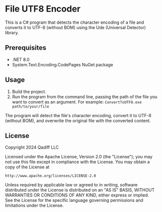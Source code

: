 # File UTF8 Encoder

This is a C# program that detects the character encoding of a file and converts it to UTF-8 (without BOM) using the Ude (Universal Detector) library.

## Prerequisites

- .NET 8.0
- System.Text.Encoding.CodePages NuGet package

## Usage

1. Build the project.
2. Run the program from the command line, passing the path of the file you want to convert as an argument. For example: `ConvertToUTF8.exe path/to/your/file`

The program will detect the file's character encoding, convert it to UTF-8 (without BOM), and overwrite the original file with the converted content.

## License

Copyright 2024 Qadiff LLC

Licensed under the Apache License, Version 2.0 (the "License");
you may not use this file except in compliance with the License.
You may obtain a copy of the License at

    http://www.apache.org/licenses/LICENSE-2.0

Unless required by applicable law or agreed to in writing, software
distributed under the License is distributed on an "AS IS" BASIS,
WITHOUT WARRANTIES OR CONDITIONS OF ANY KIND, either express or implied.
See the License for the specific language governing permissions and
limitations under the License.